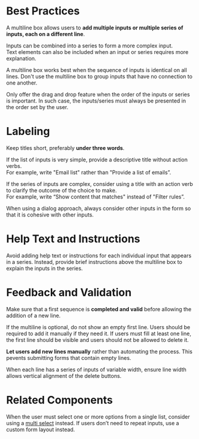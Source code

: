 # Best Practices

A multiline box allows users to **add multiple inputs or multiple series of inputs, each on a different line**.

Inputs can be combined into a series to form a more complex input.  
Text elements can also be included when an input or series requires more explanation.

A multiline box works best when the sequence of inputs is identical on all lines. 
Don't use the multiline box to group inputs that have no connection to one another.    


Only offer the drag and drop feature when the order of the inputs or series is important.
In such case, the inputs/series must always be presented in the order set by the user.

# Labeling

Keep titles short, preferably **under three words**.  

If the list of inputs is very simple, provide a descriptive title without action verbs.  
For example, write "Email list" rather than "Provide a list of emails”.

If the series of inputs are complex, consider using a title with an action verb to clarify the outcome of the choice to make.  
For example, write “Show content that matches" instead of "Filter rules”. 

When using a dialog approach, always consider other inputs in the form so that it is cohesive with other inputs.

# Help Text and Instructions

Avoid adding help text or instructions for each individual input that appears in a series. 
Instead, provide brief instructions above the multiline box to explain the inputs in the series.

# Feedback and Validation

Make sure that a first sequence is **completed and valid** before allowing the addition of a new line. 

If the multiline is optional, do not show an empty first line. Users should be required to add it manually if they need it. 
If users must fill at least one line, the first line should be visible and users should not be allowed to delete it. 

**Let users add new lines manually** rather than automating the process. This pevents submitting forms that contain empty lines.

When each line has a series of inputs of variable width, ensure line width allows vertical alignment of the delete buttons.

# Related Components

When the user must select one or more options from a single list, consider using a [multi select](https://plasma.coveo.com/form/MultiSelect) instead.
If users don’t need to repeat inputs, use a custom form layout instead.
